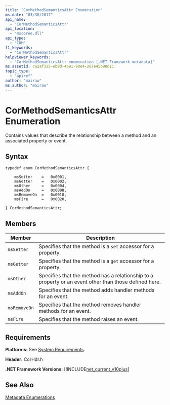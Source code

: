 ```yaml
---
title: "CorMethodSemanticsAttr Enumeration"
ms.date: "03/30/2017"
api_name: 
  - "CorMethodSemanticsAttr"
api_location: 
  - "mscoree.dll"
api_type: 
  - "COM"
f1_keywords: 
  - "CorMethodSemanticsAttr"
helpviewer_keywords: 
  - "CorMethodSemanticsAttr enumeration [.NET Framework metadata]"
ms.assetid: ca2af325-eb9d-4a91-90e4-267e45b98611
topic_type: 
  - "apiref"
author: "mairaw"
ms.author: "mairaw"
---
```

# CorMethodSemanticsAttr Enumeration
Contains values that describe the relationship between a method and an associated property or event.  
  
## Syntax  
  
```  
typedef enum CorMethodSemanticsAttr {  
  
    msSetter    =   0x0001,  
    msGetter    =   0x0002,  
    msOther     =   0x0004,  
    msAddOn     =   0x0008,  
    msRemoveOn  =   0x0010,  
    msFire      =   0x0020,  
  
} CorMethodSemanticsAttr;  
```  
  
## Members  
  
|Member|Description|  
|------------|-----------------|  
|`msSetter`|Specifies that the method is a `set` accessor for a property.|  
|`msGetter`|Specifies that the method is a `get` accessor for a property.|  
|`msOther`|Specifies that the method has a relationship to a property or an event other than those defined here.|  
|`msAddOn`|Specifies that the method adds handler methods for an event.|  
|`msRemoveOn`|Specifies that the method removes handler methods for an event.|  
|`msFire`|Specifies that the method raises an event.|  
  
## Requirements  
 **Platforms:** See [System Requirements](../../../../docs/framework/get-started/system-requirements.md).  
  
 **Header:** CorHdr.h  
  
 **.NET Framework Versions:** [!INCLUDE[net_current_v10plus](../../../../includes/net-current-v10plus-md.md)]  
  
## See Also  
 [Metadata Enumerations](../../../../docs/framework/unmanaged-api/metadata/metadata-enumerations.md)
